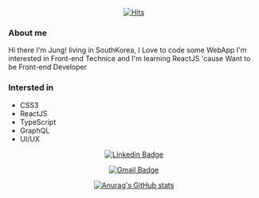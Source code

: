  <div align=center>
	
[![Hits](https://hits.seeyoufarm.com/api/count/incr/badge.svg?url=https%3A%2F%2Fgithub.com%2Fasroq1&count_bg=%23DFD0D0&title_bg=%23F54269&icon=&icon_color=%23E7E7E7&title=Hits&edge_flat=false)](https://hits.seeyoufarm.com)
  
  </div>

### About me
Hi there I'm Jung! living in SouthKorea,
I Love to code some WebApp 
I'm interested in Front-end Technice and I'm learning ReactJS 'cause Want to be Front-end Developer 

### Intersted in

* CSS3
* ReactJS
* TypeScript
* GraphQL
* UI/UX

<div align=center>
	
 [![Linkedin Badge](https://img.shields.io/badge/-LinkedIn-blue?style=flat-square&logo=Linkedin&logoColor=white&link=https://www.linkedin.com/in/seong-yun-byeon-8183a8113/)](https://www.linkedin.com/in/hyunseop-jung-56889a207/)
	
<div>
<div align=center>
	
  [![Gmail Badge](https://img.shields.io/badge/Gmail-d14836?style=flat-square&logo=Gmail&logoColor=white&link=mailto:snugyun01@gmail.com)](mailto:asroq98@gmail.com)
	
 <div>
	
<div align=center>
	
[![Anurag's GitHub stats](https://github-readme-stats.vercel.app/api?username=asroq1)](https://github.com//github-readme-stats)

<div align=center>
